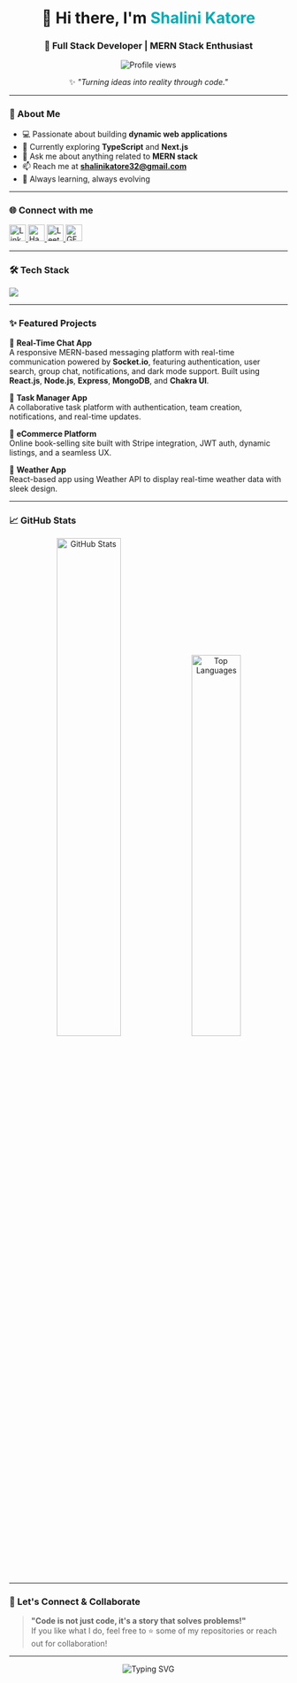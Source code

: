 <h1 align="center">👋 Hi there, I'm <span style="color:#00ADB5;">Shalini Katore</span></h1>
<h3 align="center">🚀 Full Stack Developer | MERN Stack Enthusiast</h3>

<p align="center">
  <img src="https://komarev.com/ghpvc/?username=shalinikatore32&label=Profile%20views&color=0e75b6&style=flat" alt="Profile views" />
</p>

<p align="center">✨ <em>"Turning ideas into reality through code."</em></p>

---

### 💫 About Me  
- 💻 Passionate about building **dynamic web applications**  
- 🌱 Currently exploring **TypeScript** and **Next.js**  
- 💬 Ask me about anything related to **MERN stack**  
- 📫 Reach me at **shalinikatore32@gmail.com**  
- 🧠 Always learning, always evolving  

---

### 🌐 Connect with me  
<p align="left">
  <a href="https://linkedin.com/in/shalinikatore" target="_blank">
    <img src="https://skillicons.dev/icons?i=linkedin" height="30" alt="LinkedIn" />
  </a>
 <a href="https://www.hackerrank.com/shalinikatore25" target="_blank">
  <img src="https://img.icons8.com/external-tal-revivo-green-tal-revivo/36/null/external-hackerrank-is-a-technology-company-that-focuses-on-competitive-programming-logo-green-tal-revivo.png" height="30" alt="HackerRank" />
</a>

  <a href="https://www.leetcode.com/shalinikatore32" target="_blank">
    <img src="https://upload.wikimedia.org/wikipedia/commons/1/19/LeetCode_logo_black.png" height="30" alt="LeetCode" />
  </a>
  <a href="https://auth.geeksforgeeks.org/user/shalinikvprn" target="_blank">
    <img src="https://upload.wikimedia.org/wikipedia/commons/4/43/GeeksforGeeks.svg" height="30" alt="GFG" />
  </a>
</p>

---

### 🛠️ Tech Stack  
<p align="left">
  <img src="https://skillicons.dev/icons?i=react,nodejs,express,mongodb,js,ts,java,git" />
</p>

---

### ✨ Featured Projects

🔹 **Real-Time Chat App**  
A responsive MERN-based messaging platform with real-time communication powered by **Socket.io**, featuring authentication, user search, group chat, notifications, and dark mode support. Built using **React.js**, **Node.js**, **Express**, **MongoDB**, and **Chakra UI**.

🔹 **Task Manager App**  
A collaborative task platform with authentication, team creation, notifications, and real-time updates.

🔹 **eCommerce Platform**  
Online book-selling site built with Stripe integration, JWT auth, dynamic listings, and a seamless UX.

🔹 **Weather App**  
React-based app using Weather API to display real-time weather data with sleek design.

---

### 📈 GitHub Stats  
<div align="center">
  <img src="https://github-readme-stats.vercel.app/api?username=shalinikatore32&show_icons=true&theme=radical" alt="GitHub Stats" width="48%" />
  <img src="https://github-readme-stats.vercel.app/api/top-langs/?username=shalinikatore32&layout=compact&theme=radical" alt="Top Languages" width="42%" />
</div>

---

### 🌟 Let's Connect & Collaborate  
> **"Code is not just code, it's a story that solves problems!"**  
If you like what I do, feel free to ⭐ some of my repositories or reach out for collaboration!

---

<p align="center">
  <img src="https://readme-typing-svg.herokuapp.com?font=Fira+Code&size=22&pause=1000&color=00ADB5&center=true&vCenter=true&width=500&lines=Happy+Coding!;Let's+Build+Together!;Thank+You+for+Visiting+💙" alt="Typing SVG" />
</p>

